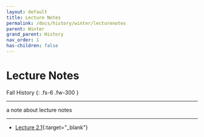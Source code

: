 ```yaml
---
layout: default
title: Lecture Notes
permalink: /docs/history/winter/lecturenotes
parent: Winter
grand_parent: History
nav_order: 1
has-children: false
---
```


# Lecture Notes

Fall History
{: .fs-6 .fw-300 }

---
a note about lecture notes

---

- [Lecture 2.1](https://sahana-sarangi.github.io/hahats/docs/history/winter/2.1.pdf){:target="_blank"}
